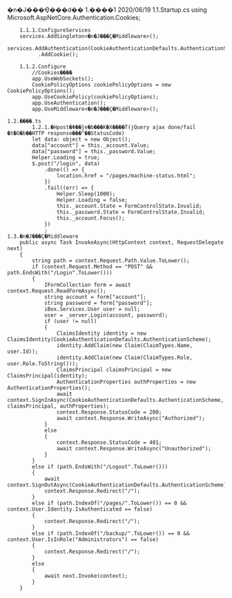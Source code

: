 �n�J���Ҿ���d��
1.����1 2020/06/19
	1.1.Startup.cs
		using Microsoft.AspNetCore.Authentication.Cookies;
		
		1.1.1.ConfigureServices
		services.AddSingleton<�n�J���Ҫ�Middleware>();
		services.AddAuthentication(CookieAuthenticationDefaults.AuthenticationScheme)
              .AddCookie();
		
		1.1.2.Configure
			//Cookies����
            app.UseWebSockets();
            CookiePolicyOptions cookiePolicyOptions = new CookiePolicyOptions();
            app.UseCookiePolicy(cookiePolicyOptions);
            app.UseAuthentication();
            app.UseMiddleware<�n�J���Ҫ�Middleware>();
			
	1.2.����.ts
			1.2.1.�Hpost�Φ��ǰe�b���K�X����T(jQuery ajax done/fail �t�O�b��HTTP response���^��StatusCode)
			let data: object = new Object();
            data["account"] = this._account.Value;
            data["password"] = this._password.Value;
            Helper.Loading = true;
            $.post("/login", data)
                .done(() => {
                    location.href = "/pages/machine-status.html";
                })
                .fail((err) => {
                    Helper.Sleep(1000);
                    Helper.Loading = false;
                    this._account.State = FormControlState.Invalid;
                    this._password.State = FormControlState.Invalid;
                    this._account.Focus();
                })
                ;
	1.3.�n�J���Ҫ�Middleware
		public async Task InvokeAsync(HttpContext context, RequestDelegate next)
        {
            string path = context.Request.Path.Value.ToLower();
            if (context.Request.Method == "POST" && path.EndsWith("/Login".ToLower()))
            {
                IFormCollection form = await context.Request.ReadFormAsync();
                string account = form["account"];
                string password = form["password"];
                iBox.Services.User user = null;
                user = _server.Login(account, password);
                if (user != null)
                {
                    ClaimsIdentity identity = new ClaimsIdentity(CookieAuthenticationDefaults.AuthenticationScheme);
                    identity.AddClaim(new Claim(ClaimTypes.Name, user.Id));
                    identity.AddClaim(new Claim(ClaimTypes.Role, user.Role.ToString()));
                    ClaimsPrincipal claimsPrincipal = new ClaimsPrincipal(identity);
                    AuthenticationProperties authProperties = new AuthenticationProperties();
                    await context.SignInAsync(CookieAuthenticationDefaults.AuthenticationScheme, claimsPrincipal, authProperties);
                    context.Response.StatusCode = 200;
                    await context.Response.WriteAsync("Authorized");
                }
                else
                {
                    context.Response.StatusCode = 401;
                    await context.Response.WriteAsync("Unauthorized");
                }
            }
            else if (path.EndsWith("/Logout".ToLower()))
            {
                await context.SignOutAsync(CookieAuthenticationDefaults.AuthenticationScheme);
                context.Response.Redirect("/");
            }
            else if (path.IndexOf("/pages/".ToLower()) == 0 && context.User.Identity.IsAuthenticated == false)
            {
                context.Response.Redirect("/");
            }
            else if (path.IndexOf("/backup/".ToLower()) == 0 && context.User.IsInRole("Administrators") == false)
            {
                context.Response.Redirect("/");
            }
            else
            {
                await next.Invoke(context);
            }
        }